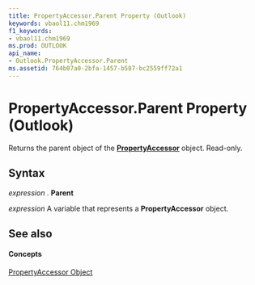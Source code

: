 ```yaml
---
title: PropertyAccessor.Parent Property (Outlook)
keywords: vbaol11.chm1969
f1_keywords:
- vbaol11.chm1969
ms.prod: OUTLOOK
api_name:
- Outlook.PropertyAccessor.Parent
ms.assetid: 764b07a0-2bfa-1457-b587-bc2559ff72a1
---
```



# PropertyAccessor.Parent Property (Outlook)

Returns the parent object of the  **[PropertyAccessor](propertyaccessor-object-outlook.md)** object. Read-only.


## Syntax

 _expression_ . **Parent**

 _expression_ A variable that represents a **PropertyAccessor** object.


## See also


#### Concepts


[PropertyAccessor Object](propertyaccessor-object-outlook.md)

